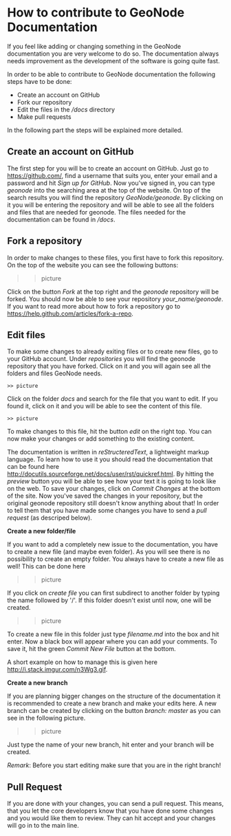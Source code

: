 How to contribute to GeoNode Documentation
==========================================


If you feel like adding or changing something in the GeoNode documentation you are very welcome to do so. The documentation always needs improvement as the development of the software is going quite fast.

In order to be able to contribute to GeoNode documentation the following steps have to be done:

* Create an account on GitHub
* Fork our repository
* Edit the files in the */docs* directory
* Make pull requests


In the following part the steps will be explained more detailed.

Create an account on GitHub
---------------------------

The first step for you will be to create an account on GitHub. Just go to https://github.com/, find a username that suits you, enter your email and a password and hit *Sign up for GitHub*. 
Now you've signed in, you can type *geonode* into the searching area at the top of the website. On top of the search results you will find the repository *GeoNode/geonode*. By clicking on it you will be entering the repository and will be able to see all the folders and files that are needed for geonode. 
The files needed for the documentation can be found in */docs*. 

Fork a repository
------------------

In order to make changes to these files, you first have to fork this repository. On the top of the website you can see the following buttons:

   >> picture

Click on the button *Fork* at the top right and the *geonode* repository will be forked. You should now be able to see your repository *your_name/geonode*.
If you want to read more about how to fork a repository go to https://help.github.com/articles/fork-a-repo.


Edit files
----------

To make some changes to already exiting files or to create new files, go to your GitHub account. Under *repositories* you will find the geonode repository that you have forked. Click on it and you will again see all the folders and files GeoNode needs. 

	>> picture

Click on the folder *docs* and search for the file that you want to edit. If you found it, click on it and you will be able to see the content of this file.

	>> picture

To make changes to this file, hit the button *edit* on the right top. You can now make your changes or add something to the existing content. 

The documentation is written in *reStructeredText*, a lightweight markup language. To learn how to use it you should read the documentation that can be found here http://docutils.sourceforge.net/docs/user/rst/quickref.html.
By hitting the *preview* button you will be able to see how your text it is going to look like on the web. To save your changes, click on *Commit Changes* at the bottom of the site. Now you've saved the changes in your repository, but the original geonode repository still doesn't know anything about that!
In order to tell them that you have made some changes you have to send a *pull request* (as descriped below).


**Create a new folder/file**

If you want to add a completely new issue to the documentation, you have to create a new file (and maybe even folder).
As you will see there is no possibility to create an empty folder. You always have to create a new file as well! This can be 
done here

  >> picture

If you click on *create file* you can first subdirect to another folder by typing the name followed by '/'. If this folder
doesn't exist until now, one will be created.

  >> picture

To create a new file in this folder just type *filename.md* into the box and hit enter. Now a black box will appear where you can add your comments. To save it, hit the green *Commit New File* button at the bottom.

A short example on how to manage this is given here http://i.stack.imgur.com/n3Wg3.gif.

**Create a new branch**

If you are planning bigger changes on the structure of the documentation it is recommended to create a new branch and make your edits here. 
A new branch can be created by clicking on the button *branch: master* as you can see in the following picture. 

>> picture

Just type the name of your new branch, hit enter and your branch will be created.

*Remark*: Before you start editing make sure that you are in the right branch!



Pull Request
------------

If you are done with your changes, you can send a pull request. This means, that you let the core developers know that you have done some changes and you would like them to review. They can hit accept and your changes will go in to the main line.
